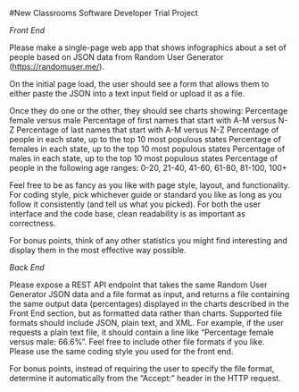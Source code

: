 #New Classrooms Software Developer Trial Project

*Front End*

Please make a single-page web app that shows infographics about a set of people based on JSON data from Random User Generator (https://randomuser.me/).

On the initial page load, the user should see a form that allows them to either paste the JSON into a text input field or upload it as a file.

Once they do one or the other, they should see charts showing:
Percentage female versus male
Percentage of first names that start with A-M versus N-Z
Percentage of last names that start with A-M versus N-Z
Percentage of people in each state, up to the top 10 most populous states
Percentage of females in each state, up to the top 10 most populous states
Percentage of males in each state, up to the top 10 most populous states
Percentage of people in the following age ranges: 0-20, 21-40, 41-60, 61-80, 81-100, 100+

Feel free to be as fancy as you like with page style, layout, and functionality. For coding style, pick whichever guide or standard you like as long as you follow it consistently (and tell us what you picked). For both the user interface and the code base, clean readability is as important as correctness.

For bonus points, think of any other statistics you might find interesting and display them in the most effective way possible.

*Back End*

Please expose a REST API endpoint that takes the same Random User Generator JSON data and a file format as input, and returns a file containing the same output data (percentages) displayed in the charts described in the Front End section, but as formatted data rather than charts. Supported file formats should include JSON, plain text, and XML. For example, if the user requests a plain text file, it should contain a line like “Percentage female versus male: 66.6%”. Feel free to include other file formats if you like. Please use the same coding style you used for the front end.

For bonus points, instead of requiring the user to specify the file format, determine it automatically from the “Accept:” header in the HTTP request.